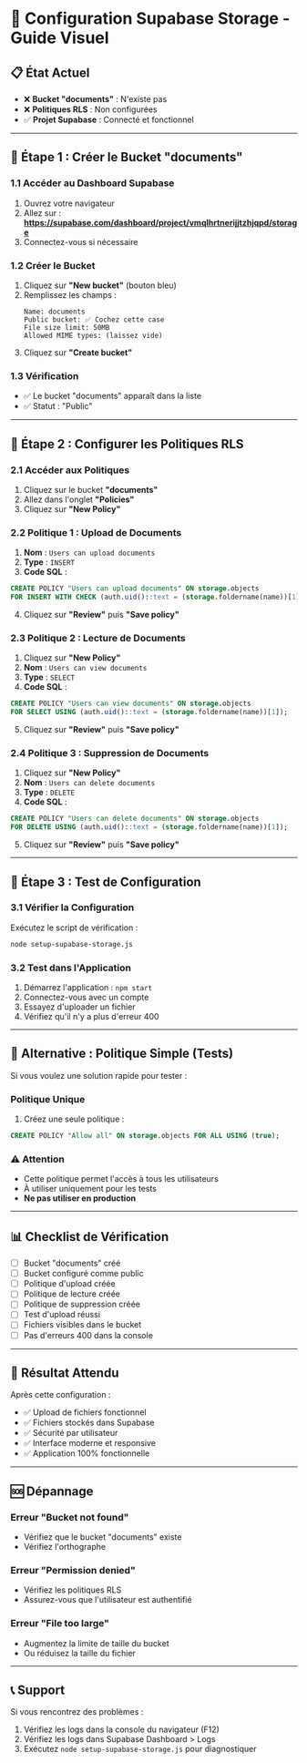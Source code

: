 # 🚀 Configuration Supabase Storage - Guide Visuel

## 📋 État Actuel
- ❌ **Bucket "documents"** : N'existe pas
- ❌ **Politiques RLS** : Non configurées
- ✅ **Projet Supabase** : Connecté et fonctionnel

---

## 🎯 Étape 1 : Créer le Bucket "documents"

### 1.1 Accéder au Dashboard Supabase
1. Ouvrez votre navigateur
2. Allez sur : **https://supabase.com/dashboard/project/vmqlhrtnerijjtzhjqpd/storage**
3. Connectez-vous si nécessaire

### 1.2 Créer le Bucket
1. Cliquez sur **"New bucket"** (bouton bleu)
2. Remplissez les champs :
   ```
   Name: documents
   Public bucket: ✅ Cochez cette case
   File size limit: 50MB
   Allowed MIME types: (laissez vide)
   ```
3. Cliquez sur **"Create bucket"**

### 1.3 Vérification
- ✅ Le bucket "documents" apparaît dans la liste
- ✅ Statut : "Public"

---

## 🔐 Étape 2 : Configurer les Politiques RLS

### 2.1 Accéder aux Politiques
1. Cliquez sur le bucket **"documents"**
2. Allez dans l'onglet **"Policies"**
3. Cliquez sur **"New Policy"**

### 2.2 Politique 1 : Upload de Documents
1. **Nom** : `Users can upload documents`
2. **Type** : `INSERT`
3. **Code SQL** :
```sql
CREATE POLICY "Users can upload documents" ON storage.objects
FOR INSERT WITH CHECK (auth.uid()::text = (storage.foldername(name))[1]);
```
4. Cliquez sur **"Review"** puis **"Save policy"**

### 2.3 Politique 2 : Lecture de Documents
1. Cliquez sur **"New Policy"**
2. **Nom** : `Users can view documents`
3. **Type** : `SELECT`
4. **Code SQL** :
```sql
CREATE POLICY "Users can view documents" ON storage.objects
FOR SELECT USING (auth.uid()::text = (storage.foldername(name))[1]);
```
5. Cliquez sur **"Review"** puis **"Save policy"**

### 2.4 Politique 3 : Suppression de Documents
1. Cliquez sur **"New Policy"**
2. **Nom** : `Users can delete documents`
3. **Type** : `DELETE`
4. **Code SQL** :
```sql
CREATE POLICY "Users can delete documents" ON storage.objects
FOR DELETE USING (auth.uid()::text = (storage.foldername(name))[1]);
```
5. Cliquez sur **"Review"** puis **"Save policy"**

---

## 🧪 Étape 3 : Test de Configuration

### 3.1 Vérifier la Configuration
Exécutez le script de vérification :
```bash
node setup-supabase-storage.js
```

### 3.2 Test dans l'Application
1. Démarrez l'application : `npm start`
2. Connectez-vous avec un compte
3. Essayez d'uploader un fichier
4. Vérifiez qu'il n'y a plus d'erreur 400

---

## 🔧 Alternative : Politique Simple (Tests)

Si vous voulez une solution rapide pour tester :

### Politique Unique
1. Créez une seule politique :
```sql
CREATE POLICY "Allow all" ON storage.objects FOR ALL USING (true);
```

### ⚠️ Attention
- Cette politique permet l'accès à tous les utilisateurs
- À utiliser uniquement pour les tests
- **Ne pas utiliser en production**

---

## 📊 Checklist de Vérification

- [ ] Bucket "documents" créé
- [ ] Bucket configuré comme public
- [ ] Politique d'upload créée
- [ ] Politique de lecture créée
- [ ] Politique de suppression créée
- [ ] Test d'upload réussi
- [ ] Fichiers visibles dans le bucket
- [ ] Pas d'erreurs 400 dans la console

---

## 🎯 Résultat Attendu

Après cette configuration :
- ✅ Upload de fichiers fonctionnel
- ✅ Fichiers stockés dans Supabase
- ✅ Sécurité par utilisateur
- ✅ Interface moderne et responsive
- ✅ Application 100% fonctionnelle

---

## 🆘 Dépannage

### Erreur "Bucket not found"
- Vérifiez que le bucket "documents" existe
- Vérifiez l'orthographe

### Erreur "Permission denied"
- Vérifiez les politiques RLS
- Assurez-vous que l'utilisateur est authentifié

### Erreur "File too large"
- Augmentez la limite de taille du bucket
- Ou réduisez la taille du fichier

---

## 📞 Support

Si vous rencontrez des problèmes :
1. Vérifiez les logs dans la console du navigateur (F12)
2. Vérifiez les logs dans Supabase Dashboard > Logs
3. Exécutez `node setup-supabase-storage.js` pour diagnostiquer 
